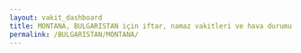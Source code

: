 ```yaml
---
layout: vakit_dashboard
title: MONTANA, BULGARISTAN için iftar, namaz vakitleri ve hava durumu - ilçe/eyalet seç
permalink: /BULGARISTAN/MONTANA/
---
```


<script type="text/javascript">
  var GLOBAL_COUNTRY = 'BULGARISTAN';
  var GLOBAL_CITY = 'MONTANA';
  var GLOBAL_STATE = '';
  var lat = 72;
  var lon = 21;
</script>
